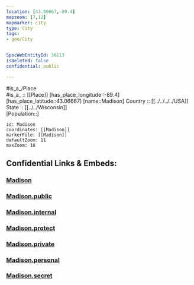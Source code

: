 ```yaml
---
location: [43.06667,-89.4] 
mapzoom: [7,12] 
mapmarker: city 
type: City
tags:
- geo/City


SpocWebEntityId: 36113
isDeleted: false
confidential: public

---
```

#is_a_/Place  
#is_a_ :: [[Place]] 
[has_place_longitude::-89.4] 
[has_place_latitude::43.06667] 
[name::Madison] 
Country :: [[../../../../USA]]  
State :: [[../../Wisconsin]]  
[Population::] 



```leaflet
id: Madison
coordinates: [[Madison]] 
markerFile: [[Madison]] 
defaultZoom: 11 
maxZoom: 18
```


## Confidential Links & Embeds: 

### [Madison](/_Standards/Earth/Continent/America~North/USA/USA~Central/Wisconsin/counties~Wisconsin/Dane,County/cities~Dane/Madison.md) 

### [Madison.public](/_public/Earth/Continent/America~North/USA/USA~Central/Wisconsin/counties~Wisconsin/Dane,County/cities~Dane/Madison.public.md) 

### [Madison.internal](/_internal/Earth/Continent/America~North/USA/USA~Central/Wisconsin/counties~Wisconsin/Dane,County/cities~Dane/Madison.internal.md) 

### [Madison.protect](/_protect/Earth/Continent/America~North/USA/USA~Central/Wisconsin/counties~Wisconsin/Dane,County/cities~Dane/Madison.protect.md) 

### [Madison.private](/_private/Earth/Continent/America~North/USA/USA~Central/Wisconsin/counties~Wisconsin/Dane,County/cities~Dane/Madison.private.md) 

### [Madison.personal](/_personal/Earth/Continent/America~North/USA/USA~Central/Wisconsin/counties~Wisconsin/Dane,County/cities~Dane/Madison.personal.md) 

### [Madison.secret](/_secret/Earth/Continent/America~North/USA/USA~Central/Wisconsin/counties~Wisconsin/Dane,County/cities~Dane/Madison.secret.md)

